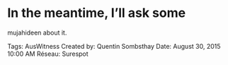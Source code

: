 # ln the meantime, I’ll ask some
mujahideen about it.

Tags: AusWitness
Created by: Quentin Sombsthay
Date: August 30, 2015 10:00 AM
Réseau: Surespot